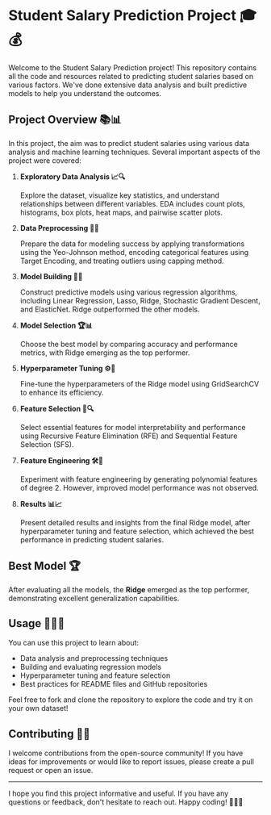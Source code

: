 # Student Salary Prediction Project 🎓💰

Welcome to the Student Salary Prediction project! This repository contains all the code and resources related to predicting student salaries based on various factors. We've done extensive data analysis and built predictive models to help you understand the outcomes.

## Project Overview 📚📊

In this project, the aim was to predict student salaries using various data analysis and machine learning techniques. Several important aspects of the project were covered:

1. **Exploratory Data Analysis 📈🔍**
   
   Explore the dataset, visualize key statistics, and understand relationships between different variables. EDA includes count plots, histograms, box plots, heat maps, and pairwise scatter plots.

2. **Data Preprocessing 🧹📝**
   
   Prepare the data for modeling success by applying transformations using the Yeo-Johnson method, encoding categorical features using Target Encoding, and treating outliers using capping method.

3. **Model Building 🧱🤖**
   
   Construct predictive models using various regression algorithms, including Linear Regression, Lasso, Ridge, Stochastic Gradient Descent, and ElasticNet. Ridge outperformed the other models.

4. **Model Selection 🏆📊**
   
   Choose the best model by comparing accuracy and performance metrics, with Ridge emerging as the top performer.

5. **Hyperparameter Tuning ⚙️🔧**
   
   Fine-tune the hyperparameters of the Ridge model using GridSearchCV to enhance its efficiency.

6. **Feature Selection 🧐🔍**
   
   Select essential features for model interpretability and performance using Recursive Feature Elimination (RFE) and Sequential Feature Selection (SFS).

7. **Feature Engineering 🛠️🔮**
   
   Experiment with feature engineering by generating polynomial features of degree 2. However, improved model performance was not observed.

8. **Results 📊📈**
   
   Present detailed results and insights from the final Ridge model, after hyperparameter tuning and feature selection, which achieved the best performance in predicting student salaries.

## Best Model 🏆

After evaluating all the models, the **Ridge** emerged as the top performer, demonstrating excellent generalization capabilities.

## Usage 🚀👩‍💻

You can use this project to learn about:

- Data analysis and preprocessing techniques
- Building and evaluating regression models
- Hyperparameter tuning and feature selection
- Best practices for README files and GitHub repositories

Feel free to fork and clone the repository to explore the code and try it on your own dataset!

## Contributing 🤝🙌

I welcome contributions from the open-source community! If you have ideas for improvements or would like to report issues, please create a pull request or open an issue.

---

I hope you find this project informative and useful. If you have any questions or feedback, don't hesitate to reach out. Happy coding! 🚀👩‍💻
